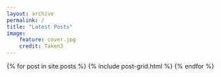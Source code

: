 ```yaml
---
layout: archive
permalink: /
title: "Latest Posts"
image: 
    feature: cover.jpg
    credit: Taken3
---
```


<div class="tiles">
{% for post in site.posts %}
	{% include post-grid.html %}
{% endfor %}
</div><!-- /.tiles -->